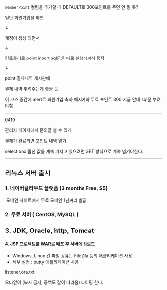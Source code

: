 

`memberPoint` 컬럼을 추가할 때 DEFAULT로 300포인트를 주면 안 될 듯?



일단 회원가입을 하면 

↓

계정이 생성 되면서 

↓

컨트롤러로 point insert sql문을 따로 실행시켜서 동작 

↓

point 결제내역 게시판에 

결제 내역 뿌려주는게 좋을 듯. 



이 코스 중간에 alert로 회원가입 축하 메시지와 무료 포인트 300 지급 안내 sql문 뿌려야함





-----



0419



관리자 페이지에서 문의글 볼 수 있게 

결제가 완료되면 포인트 내역 넣기 

select box 옵션 값을 계속 가지고 있으려면 GET 방식으로 계속 넘겨야한다.







---------



## 리눅스 서버 출시 

### 1. 네이버클라우드 플랫폼 (3 months Free, $5)

​	도메인 사이트에서 무료 도메인 1년짜리 발급

### 2. 무료 서버 ( CentOS, MySQL )

## 3. JDK, Oracle, http, Tomcat

#### 4. JSP 프로젝트를 WAR로 배포 후 서버에 업로드 

- Windows, Linux 간 파일 공유는 FileZila 등의 애플리케이션 사용 
- 세부 설정 : putty 애플리케이션 사용







listener.ora.txt 

오타없이 (복사 금지, 공백도 같이 따라옴) 타이핑 한다.

